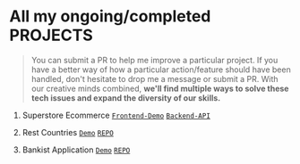 <!-- @format -->

# All my ongoing/completed PROJECTS

> You can submit a PR to help me improve a particular project. If you have a better way of how a particular action/feature should have been handled, don't hesitate to drop me a message or submit a PR.
> With our creative minds combined,
> **we'll find multiple ways to solve these tech issues and expand the diversity of our skills.**

1. Superstore Ecommerce
   [`Frontend-Demo`](https://gideon-ecom1.netlify.app)
   [`Backend-API`](https://dashboard.heroku.com/apps/ecommerce1-backend)

2. Rest Countries
   [`Demo`](https://gideon-rest-countries.netlify.app)
   [`REPO`](https://github.com/ThriledLokki983/isafs2-frontend-project)

3. Bankist Application
   [`Demo`](https://gideon-bankist-app.netlify.app)
   [`REPO`](https://github.com/ThriledLokki983/bankist-app)
